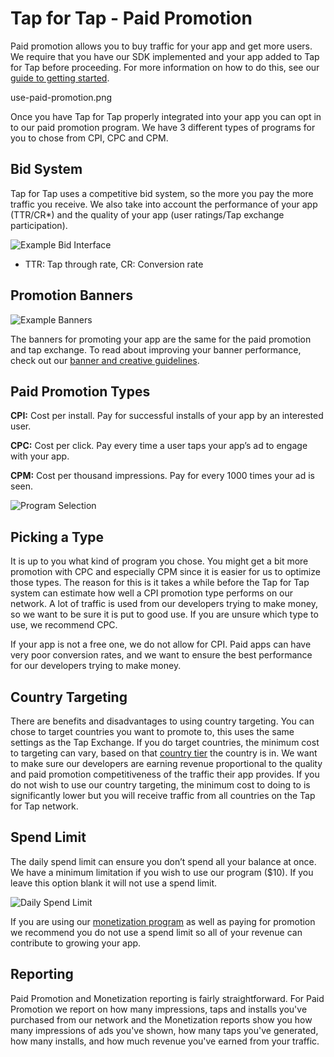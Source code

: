 # Tap for Tap - Paid Promotion

Paid promotion allows you to buy traffic for your app and get more users.  We require that you have our SDK implemented and your app added to Tap for Tap before proceeding.  For more information on how to do this, see our [guide to getting started](/doc/getting-started).

use-paid-promotion.png

Once you have Tap for Tap properly integrated into your app you can opt in to our paid promotion program. We have 3 different types of programs for you to chose from CPI, CPC and CPM.

## Bid System

Tap for Tap uses a competitive bid system, so the more you pay the more traffic you receive. We also take into account the performance of your app (TTR/CR*) and the quality of your app (user ratings/Tap exchange participation).

![Example Bid Interface](https://raw.github.com/tapfortap/Documentation/master/images/bid-example.png)

* TTR: Tap through rate, CR: Conversion rate

## Promotion Banners

![Example Banners](https://raw.github.com/tapfortap/Documentation/master/images/custom.png)

The banners for promoting your app are the same for the paid promotion and tap exchange.  To read about improving your banner performance, check out our [banner and creative guidelines](/doc/performance/creatives).

## Paid Promotion Types

**CPI:** Cost per install. Pay for successful installs of your app by an interested user.

**CPC:** Cost per click. Pay every time a user taps your app’s ad to engage with your app.

**CPM:** Cost per thousand impressions. Pay for every 1000 times your ad is seen.

![Program Selection](https://raw.github.com/tapfortap/Documentation/master/images/paid-promotion-program.png)

## Picking a Type

It is up to you what kind of program you chose.  You might get a bit more promotion with CPC and especially CPM since it is easier for us to optimize those types. The reason for this is it takes a while before the Tap for Tap system can estimate how well a CPI promotion type performs on our network. A lot of traffic is used from our developers trying to make money, so we want to be sure it is put to good use. If you are unsure which type to use, we recommend CPC.

If your app is not a free one, we do not allow for CPI. Paid apps can have very poor conversion rates, and we want to ensure the best performance for our developers trying to make money.

## Country Targeting

There are benefits and disadvantages to using country targeting. You can chose to target countries you want to promote to, this uses the same settings as the Tap Exchange.  If you do target countries, the minimum cost to targeting can vary, based on that [country tier](/doc/country-tiers) the country is in.  We want to make sure our developers are earning revenue proportional to the quality and paid promotion competitiveness of the traffic their app provides. If you do not wish to use our country targeting, the minimum cost to doing to is significantly lower but you will receive traffic from all countries on the Tap for Tap network.

## Spend Limit

The daily spend limit can ensure you don’t spend all your balance at once. We have a minimum limitation if you wish to use our program ($10). If you leave this option blank it will not use a spend limit.

![Daily Spend Limit](https://raw.github.com/tapfortap/Documentation/master/images/daily-limit.png)

If you are using our [monetization program](/doc/monetization) as well as paying for promotion we recommend you do not use a spend limit so all of your revenue can contribute to growing your app.

## Reporting

Paid Promotion and Monetization reporting is fairly straightforward. For Paid Promotion we report on how many impressions, taps and installs you've purchased from our network and the Monetization reports show you how many impressions of ads you've shown, how many taps you've generated, how many installs, and how much revenue you've earned from your traffic.

